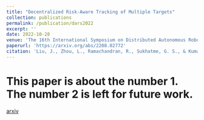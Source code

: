 ```yaml
---
title: "Decentralized Risk-Aware Tracking of Multiple Targets"
collection: publications
permalink: /publication/dars2022
excerpt: ''
date: 2022-10-28
venue: 'The 16th International Symposium on Distributed Autonomous Robotic Systems 2022'
paperurl: 'https://arxiv.org/abs/2208.02772'
citation: 'Liu, J., Zhou, L., Ramachandran, R., Sukhatme, G. S., & Kumar, V. (2022). Decentralized Risk-Aware Tracking of Multiple Targets. arXiv preprint arXiv:2208.02772.'
---
```

# This paper is about the number 1. The number 2 is left for future work.

[arxiv](https://arxiv.org/abs/2208.02772)

<!-- Recommended citation: Your Name, You. (2009). "Paper Title Number 1." <i>Journal 1</i>. 1(1). -->

